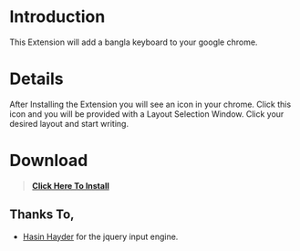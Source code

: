# Introduction #

This Extension will add a bangla keyboard to your google chrome.

# Details #

After Installing the Extension you will see an icon in your chrome.
Click this icon and you will be provided with a Layout Selection Window.
Click your desired layout and start writing.

# Download #

> <a href='http://sarimcmsextensions.googlecode.com/files/bnkeychrome1.2.3.crx'> <b>Click Here To Install</b> </a>


## Thanks To, ##
  * <a href='http://hasin.wordpress.com/2010/11/10/bangla-input-script-as-jquery-plugin'>Hasin Hayder</a> for the jquery input engine.